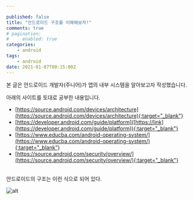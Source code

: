```yaml
---

published: false
title: "안드로이드 구조를 이해해보자!"
comments: true
# pagination:
#     enabled: true
categories:
    - android
tags:
    - android
date: 2021-01-07T00:15:00Z
---
```


본 글은 안드로이드 개발자(주니어)가 앱의 내부 시스템을 알아보고자 작성했습니다.

아래의 사이트를 토대로 공부한 내용입니다.
- [https://source.android.com/devices/architecture](https://source.android.com/devices/architecture){:target="_blank"}
- [https://developer.android.com/guide/platform]([https://link](https://developer.android.com/guide/platform)){:target="_blank"}
- [https://www.educba.com/android-operating-system/](https://www.educba.com/android-operating-system/){:target="_blank"}
- [https://source.android.com/security/overview/](https://source.android.com/security/overview/){:target="_blank"}
<br>
안드로이드의 구조는 이런 식으로 되어 있다.<br>

![alt](https://developer.android.com/guide/platform/images/android-stack_2x.png)
